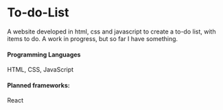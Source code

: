 # To-do-List

A website developed in html, css and javascript to create a to-do list, with items to do.
A work in progress, but so far I have something.

#### Programming Languages
HTML, CSS, JavaScript

#### Planned frameworks:
React
